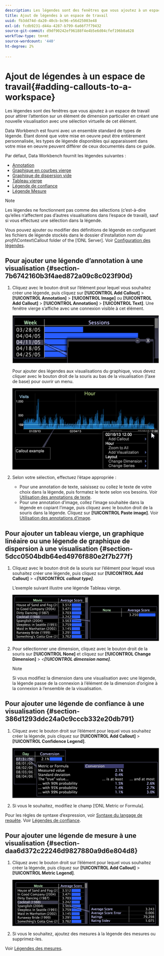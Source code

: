 ```yaml
---
description: Les légendes sont des fenêtres que vous ajoutez à un espace de travail pour attirer l’attention sur un élément de dimension particulier en créant une nouvelle visualisation avec une sélection virtuelle de cet élément.
title: Ajout de légendes à un espace de travail
uuid: fb3dd74d-da20-40cb-bc96-e56d25003e48
exl-id: fcdb9231-d44a-4287-b799-6a66f7f79432
source-git-commit: d9df90242ef96188f4e4b5e6d04cfef196b0a628
workflow-type: tm+mt
source-wordcount: '440'
ht-degree: 2%

---
```


# Ajout de légendes à un espace de travail{#adding-callouts-to-a-workspace}

Les légendes sont des fenêtres que vous ajoutez à un espace de travail pour attirer l’attention sur un élément de dimension particulier en créant une nouvelle visualisation avec une sélection virtuelle de cet élément.

Data Workbench est fourni avec un ensemble standard de types de légende. Étant donné que votre mise en oeuvre peut être entièrement personnalisée, les types de légende disponibles qui apparaissent dans votre mise en oeuvre peuvent différer de ceux documentés dans ce guide.

Par défaut, Data Workbench fournit les légendes suivantes :

* [Annotation](../../../home/c-get-started/c-vis/c-call-wkspc.md#section-7b6742160b3f4aed872a09c8c023f90d)
* [Graphique en courbes vierge](../../../home/c-get-started/c-vis/c-call-wkspc.md#section-5dcc0504bdb64ed4976f880e2f7b277f)
* [Graphique de dispersion vide](../../../home/c-get-started/c-vis/c-call-wkspc.md#section-5dcc0504bdb64ed4976f880e2f7b277f)
* [Tableau vierge](../../../home/c-get-started/c-vis/c-call-wkspc.md#section-5dcc0504bdb64ed4976f880e2f7b277f)
* [Légende de confiance](../../../home/c-get-started/c-vis/c-call-wkspc.md#section-386d1293ddc24a0c9cccb332e20db791)
* [Légende Mesure](../../../home/c-get-started/c-vis/c-call-wkspc.md#section-daa6d372c22246d9827880a9d6e804d8)

>[!NOTE]
>
>Les légendes ne fonctionnent pas comme des sélections (c’est-à-dire qu’elles n’affectent pas d’autres visualisations dans l’espace de travail), sauf si vous effectuez une sélection dans la légende.

Vous pouvez ajouter ou modifier des définitions de légende en configurant les fichiers de légende stockés dans le dossier d’installation *nom du profil*\Context\Callout folder of the [!DNL Server]. Voir [Configuration des légendes](../../../home/c-get-started/c-intf-anlys-ftrs/c-config-callouts.md#concept-f6e91e172f5e4c009245c9c549beb76a).

## Pour ajouter une légende d’annotation à une visualisation {#section-7b6742160b3f4aed872a09c8c023f90d}

1. Cliquez avec le bouton droit sur l’élément pour lequel vous souhaitez créer une légende, puis cliquez sur **[!UICONTROL Add Callout]** > **[!UICONTROL Annotation]** > **[!UICONTROL Image]** ou **[!UICONTROL Add Callout]** > **[!UICONTROL Annotation]** > **[!UICONTROL Text]**. Une fenêtre vierge s’affiche avec une connexion visible à cet élément.

   ![](assets/client-call.png)

   Pour ajouter des légendes aux visualisations du graphique, vous devez cliquer avec le bouton droit de la souris au bas de la visualisation (l’axe de base) pour ouvrir un menu.

   ![](assets/visualization_callout_linegraph.png)

1. Selon votre sélection, effectuez l’étape appropriée :

   * Pour une annotation de texte, saisissez ou collez le texte de votre choix dans la légende, puis formatez le texte selon vos besoins. Voir [Utilisation des annotations de texte](../../../home/c-get-started/c-analysis-vis/c-annots/c-text-annots.md#concept-55b4aa3e0c58470b8e3c9d452e12a777).
   * Pour une annotation d’image, collez l’image souhaitée dans la légende en copiant l’image, puis cliquez avec le bouton droit de la souris dans la légende. Cliquez sur **[!UICONTROL Paste image]**. Voir [Utilisation des annotations d’image](../../../home/c-get-started/c-analysis-vis/c-annots/c-image-annots.md#concept-02081ed7d91c4fdcb8fc863f2a51c962).

## Pour ajouter un tableau vierge, un graphique linéaire ou une légende de graphique de dispersion à une visualisation {#section-5dcc0504bdb64ed4976f880e2f7b277f}

1. Cliquez avec le bouton droit de la souris sur l’élément pour lequel vous souhaitez créer une légende, puis cliquez sur **[!UICONTROL Add Callout]** > *&lt;**[!UICONTROL callout type]***.

   L’exemple suivant illustre une légende Tableau vierge.

   ![](assets/vis_callout_blank_bar_graph.png)

1. Pour sélectionner une dimension, cliquez avec le bouton droit de la souris sur **[!UICONTROL None]** et cliquez sur **[!UICONTROL Change Dimension]** > *&lt;**[!UICONTROL dimension name]***.

   >[!NOTE]
   >
   >Si vous modifiez la dimension dans une visualisation avec une légende, la légende passe de la connexion à l’élément de la dimension d’origine à la connexion à l’ensemble de la visualisation.

## Pour ajouter une légende de confiance à une visualisation {#section-386d1293ddc24a0c9cccb332e20db791}

1. Cliquez avec le bouton droit sur l’élément pour lequel vous souhaitez créer la légende, puis cliquez sur **[!UICONTROL Add Callout]** > **[!UICONTROL Confidence Legend]**.

   ![](assets/vis_callout_confidenceLegend.png)

1. Si vous le souhaitez, modifiez le champ [!DNL Metric or Formula].

Pour les règles de syntaxe d’expression, voir [Syntaxe du langage de requête](../../../home/c-get-started/c-qry-lang-syntx/c-qry-lang-syntx.md#concept-15d1d3f5164a47d49468c5acb7299d9f). Voir [Légendes de confiance](../../../home/c-get-started/c-analysis-vis/c-legends/c-conf-leg.md#concept-73db81c2c218427786c04068aa778efd).

## Pour ajouter une légende de mesure à une visualisation {#section-daa6d372c22246d9827880a9d6e804d8}

1. Cliquez avec le bouton droit sur l’élément pour lequel vous souhaitez créer la légende, puis cliquez sur **[!UICONTROL Add Callout]** > **[!UICONTROL Metric Legend]**.

   ![](assets/vis_callout_metricLegend.png)

1. Si vous le souhaitez, ajoutez des mesures à la légende des mesures ou supprimez-les.

Voir [Légendes des mesures](../../../home/c-get-started/c-analysis-vis/c-legends/c-metric-leg.md#concept-e7195bc8f7844ae295bda3a88b028d5b).
